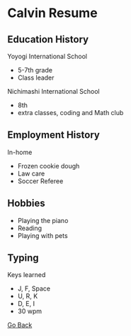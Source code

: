 # Calvin Resume

## Education History
Yoyogi International School
 - 5-7th grade
 - Class leader

Nichimashi International School
 - 8th
 - extra classes, coding and Math club

## Employment History
In-home
- Frozen cookie dough
- Law care
- Soccer Referee

## Hobbies
- Playing the piano
- Reading
- Playing with pets

## Typing
Keys learned
- J, F, Space
- U, R, K
- D, E, I
- 30 wpm

[Go Back](README.md)
